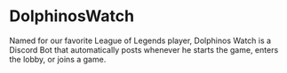 # DolphinosWatch
Named for our favorite League of Legends player, Dolphinos Watch is a Discord Bot that automatically posts whenever he starts the game, enters the lobby, or joins a game.

